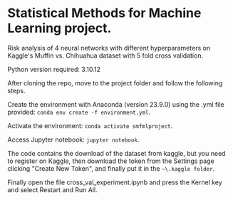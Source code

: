 # Statistical Methods for Machine Learning project.

Risk analysis of 4 neural networks with different hyperparameters on Kaggle's Muffin vs. Chihuahua dataset with 5 fold cross validation.

Python version required: 3.10.12

After cloning the repo, move to the project folder and follow the following steps.

Create the environment with Anaconda (version 23.9.0) using the .yml file provided:
```conda env create -f environment.yml```.

Activate the environment:
```conda activate smfmlproject```.

Access Jupyter notebook:
```jupyter notebook```.


The code contains the download of the dataset from kaggle, but you need to register on Kaggle, then download the token from the Settings page clicking "Create New Token", and finally put it in the ```~\.kaggle folder```.

Finally open the file cross_val_experiment.ipynb and press the Kernel key and select Restart and Run All.

